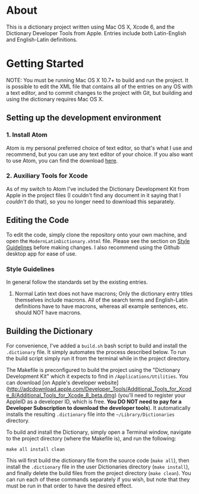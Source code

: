 # About

This is a dictionary project written using Mac OS X, Xcode 6, and the Dictionary
Developer Tools from Apple. Entries include both Latin-English and English-Latin
definitions.

# Getting Started

NOTE: You must be running Mac OS X 10.7+ to build and run the project. It is
possible to edit the XML file that contains all of the entries on any OS with
a text editor, and to commit changes to the project with Git, but building and
using the dictionary requires Mac OS X.

## Setting up the development environment

### 1. Install Atom

Atom is my personal preferred choice of text editor, so that's what I use and
recommend, but you can use any text editor of your choice. If you also want to
use Atom, you can find the download [here](https://atom.io).

### 2. Auxiliary Tools for Xcode

As of my switch to Atom I've included the Dictionary Development Kit from Apple
in the project files (I couldn't find any document in it saying that I *couldn't*
do that), so you no longer need to download this separately.

## Editing the Code

To edit the code, simply clone the repository onto your own machine, and open the
`ModernLatinDictionary.xhtml` file. Please see the section on [Style Guidelines](#style-guidelines)
before making changes. I also recommend using the Github desktop app for ease of use.

### Style Guidelines

In general follow the standards set by the existing entries.

1. Normal Latin text does not have macrons; Only the dictionary entry titles
   themselves include macrons. All of the search terms and English-Latin
   definitions have to have macrons, whereas all example sentences, etc. should
   NOT
   have macrons.

## Building the Dictionary

For convenience, I've added a `build.sh` bash script to build and install the `.dictionary` file.
It simply automates the process described below. To run the build script simply run it from the terminal
while in the project directory.

The Makefile is preconfigured to build the project using the "Dictionary Development Kit" which it expects
to find in `/Applications/Utilities`. You can download [on Apple's developer website] (http://adcdownload.apple.com/Developer_Tools/Additional_Tools_for_Xcode_8/Additional_Tools_for_Xcode_8_beta.dmg)
(you'll need to register your AppleID as a developer ID, which is free. **You DO NOT need to pay for a 
Developer Subscription to download the developer tools**). It automatically installs the resulting 
`.dictionary` file into the `~/Library/Dictionaries` directory.

To build and install the Dictionary, simply open a Terminal window, navigate to the project directory
(where the Makefile is), and run the following:

    make all install clean

This will first build the dictionary file from the source code (`make all`), then install the `.dictionary`
file in the user Dictionaries directory (`make install`), and finally delete the build files from the
project directory (`make clean`). You can run each of these commands separately if you wish, but note
that they must be run in that order to have the desired effect.

